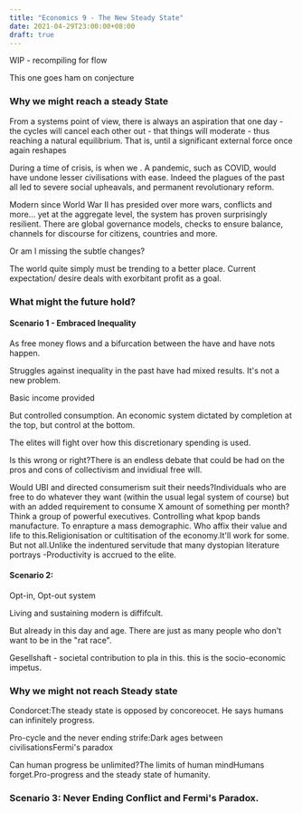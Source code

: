 ```yaml
---
title: "Economics 9 - The New Steady State"
date: 2021-04-29T23:00:00+08:00
draft: true
---
```


WIP - recompiling for flow

This one goes ham on conjecture



### Why we might reach a steady State

From a systems point of view, there is always an aspiration that one day - the cycles will cancel each other out - that things will moderate - thus reaching a natural equilibrium. That is, until a significant external force once again reshapes 

During a time of crisis, is when we . A pandemic, such as COVID, would have undone lesser civilisations with ease. Indeed the plagues of the past all led to severe social upheavals, and permanent revolutionary reform.

Modern since World War II has presided over more wars, conflicts and more... yet at the aggregate level, the system has proven surprisingly resilient. There are global governance models, checks to ensure balance, channels for discourse for citizens, countries and more. 

Or am I missing the subtle changes? 

The world quite simply must be trending to a better place. Current expectation/ desire deals with exorbitant profit as a goal.

### What might the future hold?

#### Scenario 1 - Embraced Inequality

As free money flows and a bifurcation between the have and have nots happen. 

Struggles against inequality in the past have had mixed results. It's not a new problem.

Basic income provided

But controlled consumption. An economic system dictated by completion at the top, but control at the bottom.

The elites will fight over how this discretionary spending is used.

Is this wrong or right?There is an endless debate that could be had on the pros and cons of collectivism and invidiual free will.

Would UBI and directed consumerism suit their needs?Individuals who are free to do whatever they want (within the usual legal system of course) but with an added requirement to consume X amount of something per month?Think a group of powerful executives. Controlling what kpop bands manufacture. To enrapture a mass demographic. Who affix their value and life to this.Religionisation or cultitisation of the economy.It'll work for some. But not all.Unlike the indentured servitude that many dystopian literature portrays -Productivity is accrued to the elite.

#### Scenario 2: 

Opt-in, Opt-out system

Living and sustaining modern is diffifcult. 

But already in this day and age. There are just as many people who don't want to be in the "rat race". 

Gesellshaft - societal contribution to pla in this. this is the socio-economic impetus.

### Why we might not reach Steady state

Condorcet:The steady state is opposed by concoreocet. He says humans can infinitely progress.

Pro-cycle and the never ending strife:Dark ages between civilisationsFermi's paradox

Can human progress be unlimited?The limits of human mindHumans forget.Pro-progress and the steady state of humanity.

### Scenario 3: Never Ending Conflict and Fermi's Paradox.





